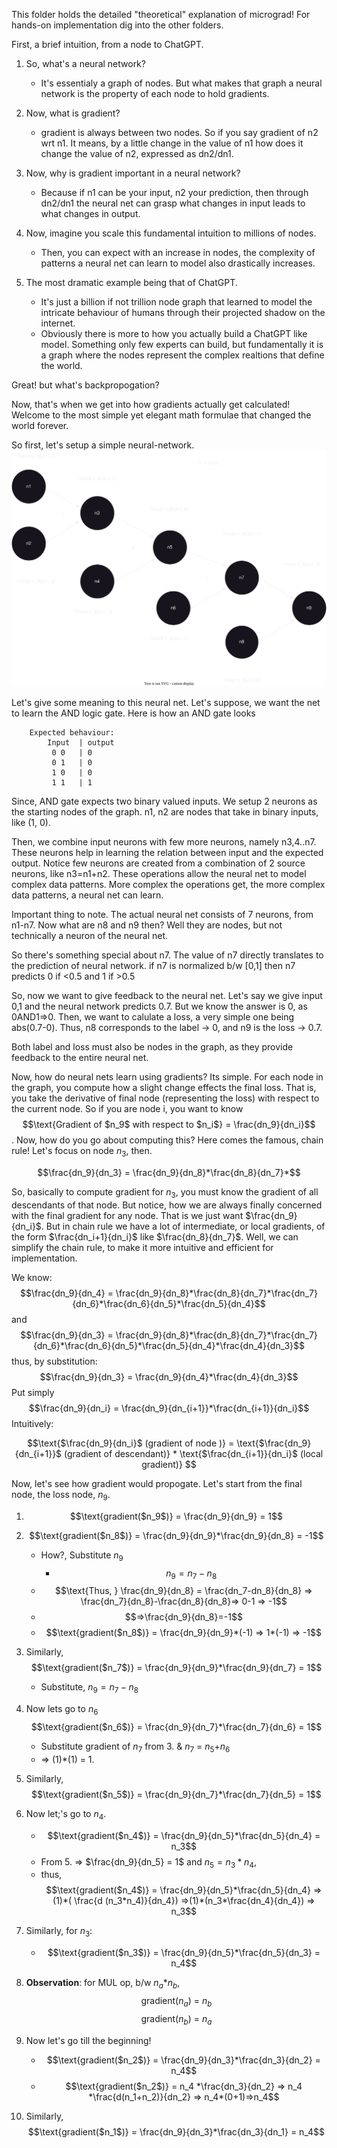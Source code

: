 This folder holds the detailed "theoretical" explanation of micrograd!
For hands-on implementation dig into the other folders.

First, a brief intuition, from a node to ChatGPT.
1. So, what's a neural network?
    * It's essentialy a graph of nodes. But what makes that graph a neural network is the property of each node to hold gradients.

2. Now, what is gradient?
    * gradient is always between two nodes. So if you say gradient of n2 wrt n1. It means, by a little change in the value of n1 how does it change the value of n2, expressed as dn2/dn1.
3. Now, why is gradient important in a neural network?
    * Because if n1 can be your input, n2 your prediction, then through dn2/dn1 the neural net can grasp what changes in input leads to what changes in output.
4. Now, imagine you scale this fundamental intuition to millions of nodes. 
    * Then, you can expect with an increase in nodes, the complexity of patterns a neural net can learn to model also drastically increases. 
5. The most dramatic example being that of ChatGPT.
    * It's just a billion if not trillion node graph that learned to model the intricate behaviour of humans through their projected shadow on the internet.
    * Obviously there is more to how you actually build a ChatGPT like model. Something only few experts can build, but fundamentally it is a graph where the nodes represent the complex realtions that define the world.

Great! but what's backpropogation?

Now, that's when we get into how gradients actually get calculated! Welcome to the most simple yet elegant math formulae that changed the world forever.

So first, let's setup a simple neural-network.
![A simple Neural Net](backpropp2.svg)

Let's give some meaning to this neural net.
Let's suppose, we want the net to learn the AND logic gate.
Here is how an AND gate looks
```
    Expected behaviour:
        Input  | output
         0 0   | 0
         0 1   | 0
         1 0   | 0
         1 1   | 1
```
Since, AND gate expects two binary valued inputs.
We setup 2 neurons as the starting nodes of the graph.
n1, n2 are nodes that take in binary inputs, like (1, 0).

Then, we combine input neurons with few more neurons, namely n3,4..n7.
These neurons help in learning the relation between input and the expected output.
Notice few neurons are created from a combination of 2 source neurons, like n3=n1+n2.
These operations allow the neural net to model complex data patterns. More complex the operations get, the more complex data patterns, a neural net can learn.

Important thing to note. The actual neural net consists of 7 neurons, from n1-n7.
Now what are n8 and n9 then?
Well they are nodes, but not technically a neuron of the neural net.

So there's something special about n7. The value of n7 directly translates to the prediction of neural network. if n7 is normalized b/w [0,1] then n7 predicts 0 if <0.5 and 1 if >0.5 

So, now we want to give feedback to the neural net. Let's say we give input 0,1 and the neural network predicts 0.7. But we know the answer is 0, as 0AND1=>0.
Then, we want to calulate a loss, a very simple one being abs(0.7-0).
Thus, n8 corresponds to the label -> 0, and n9 is the loss -> 0.7.

Both label and loss must also be nodes in the graph, as they provide feedback to the entire neural net.

Now, how do neural nets learn using gradients?
Its simple.
For each node in the graph, you compute how a slight change effects the final loss.
That is, you take the derivative of final node (representing the loss) with respect to the current node.
So if you are node i, you want to know $$\text{Gradient of $n_9$ with respect to $n_i$} = \frac{dn_9}{dn_i}$$.
Now, how do you go about computing this?
Here comes the famous, chain rule!
Let's focus on node $n_3$, then.

$$\frac{dn_9}{dn_3} = \frac{dn_9}{dn_8}*\frac{dn_8}{dn_7}*$$

So, basically to compute gradient for $n_3$, you must know the gradient of all descendants of that node. But notice, how we are always finally concerned with the final gradient for any node. That is we just want $\frac{dn_9}{dn_i}$. But in chain rule we have a lot of intermediate, or local gradients, of the form $\frac{dn_i+1}{dn_i}$ like $\frac{dn_8}{dn_7}$.
Well, we can simplify the chain rule, to make it more intuitive and efficient for implementation.

We know:
$$\frac{dn_9}{dn_4} = \frac{dn_9}{dn_8}*\frac{dn_8}{dn_7}*\frac{dn_7}{dn_6}*\frac{dn_6}{dn_5}*\frac{dn_5}{dn_4}$$
and 
$$\frac{dn_9}{dn_3} = \frac{dn_9}{dn_8}*\frac{dn_8}{dn_7}*\frac{dn_7}{dn_6}*\frac{dn_6}{dn_5}*\frac{dn_5}{dn_4}*\frac{dn_4}{dn_3}$$
thus, by substitution:
$$\frac{dn_9}{dn_3} = \frac{dn_9}{dn_4}*\frac{dn_4}{dn_3}$$
Put simply
$$\frac{dn_9}{dn_i} = \frac{dn_9}{dn_{i+1}}*\frac{dn_{i+1}}{dn_i}$$
Intuitively:

$$\text{$\frac{dn_9}{dn_i}$ (gradient of node )} = \text{$\frac{dn_9}{dn_{i+1}}$ (gradient of descendant)} * \text{$\frac{dn_{i+1}}{dn_i}$ (local gradient)} $$

Now, let's see how gradient would propogate.
Let's start from the final node, the loss node, $n_9$.
1. $$\text{gradient($n_9$)} = \frac{dn_9}{dn_9} = 1$$
2. $$\text{gradient($n_8$)} = \frac{dn_9}{dn_9}*\frac{dn_9}{dn_8} = -1$$
    * How?, Substitute $n_9$
        * $$n_9 = n_7-n_8$$
    * $$\text{Thus, } \frac{dn_9}{dn_8} = \frac{dn_7-dn_8}{dn_8} => \frac{dn_7}{dn_8}-\frac{dn_8}{dn_8}=> 0-1 => -1$$
    * $$=>\frac{dn_9}{dn_8}=-1$$
    * $$\text{gradient($n_8$)} = \frac{dn_9}{dn_9}*(-1) => 1*(-1) => -1$$
3. Similarly, $$\text{gradient($n_7$)} = \frac{dn_9}{dn_9}*\frac{dn_9}{dn_7} = 1$$
    * Substitute, $n_9 = n_7-n_8$
4. Now lets go to $n_6$ $$\text{gradient($n_6$)} = \frac{dn_9}{dn_7}*\frac{dn_7}{dn_6} = 1$$
    * Substitute gradient of $n_7$ from 3. & $n_7$ = $n_5$+$n_6$
    * => (1)*(1) = 1.
5. Similarly, $$\text{gradient($n_5$)} = \frac{dn_9}{dn_7}*\frac{dn_7}{dn_5} = 1$$
6. Now let;'s go to $n_4$.
    *  $$\text{gradient($n_4$)} = \frac{dn_9}{dn_5}*\frac{dn_5}{dn_4} = n_3$$
    * From 5. => $\frac{dn_9}{dn_5} = 1$ and $n_5 = n_3*n_4$,
    * thus, $$\text{gradient($n_4$)} = \frac{dn_9}{dn_5}*\frac{dn_5}{dn_4} => (1)*( \frac{d (n_3*n_4)}{dn_4}) =>(1)*(n_3*\frac{dn_4}{dn_4}) => n_3$$
    
7. Similarly, for $n_3$:
    * $$\text{gradient($n_3$)} = \frac{dn_9}{dn_5}*\frac{dn_5}{dn_3} = n_4$$
8. **Observation**: for MUL op, b/w $n_a$*$n_b$, $$\text{gradient($n_a$) = $n_b$ }$$ $$\text{gradient($n_b$) = $n_a$}$$
9. Now let's go till the beginning!
    * $$\text{gradient($n_2$)} = \frac{dn_9}{dn_3}*\frac{dn_3}{dn_2} = n_4$$
    * $$\text{gradient($n_2$)} = n_4 *\frac{dn_3}{dn_2} => n_4 *\frac{d(n_1+n_2)}{dn_2} => n_4*(0+1)=>n_4$$
10. Similarly, $$\text{gradient($n_1$)} = \frac{dn_9}{dn_3}*\frac{dn_3}{dn_1} = n_4$$


